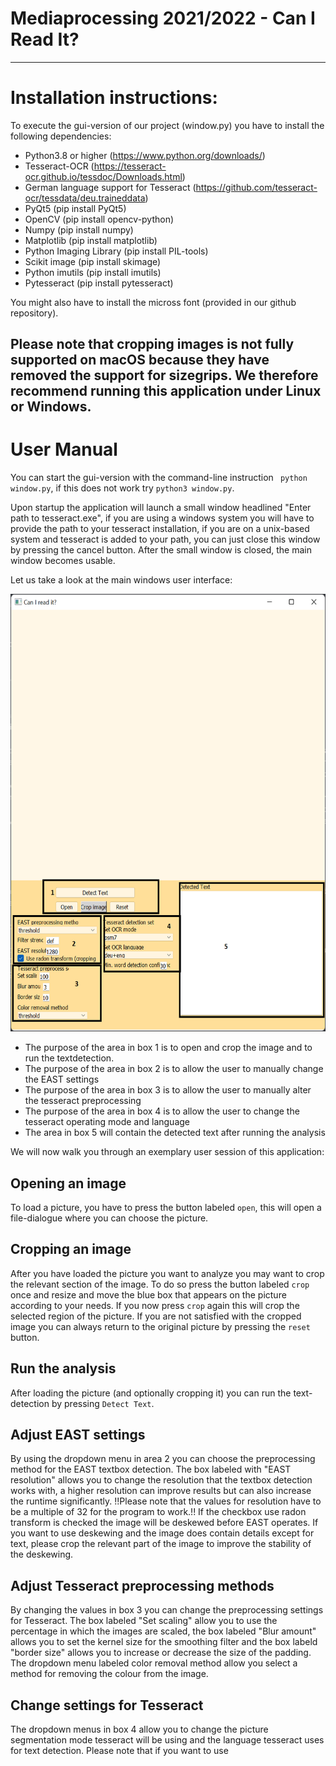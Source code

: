 # Mediaprocessing 2021/2022 - Can I Read It? 
-----------------------------------------------------------------------------------------------------
# Installation instructions:
To execute the gui-version of our project (window.py) you have to install the following dependencies:

* Python3.8 or higher (https://www.python.org/downloads/)
* Tesseract-OCR (https://tesseract-ocr.github.io/tessdoc/Downloads.html)
* German language support for Tesseract (https://github.com/tesseract-ocr/tessdata/deu.traineddata)
* PyQt5 (pip install PyQt5)
* OpenCV (pip install opencv-python)
* Numpy (pip install numpy)
* Matplotlib (pip install matplotlib)
* Python Imaging Library (pip install PIL-tools)
* Scikit image (pip install skimage)
* Python imutils (pip install imutils)
* Pytesseract (pip install pytesseract)

You might also have to install the micross font (provided in our github repository).

Please note that cropping images is not fully supported on macOS because they have removed
the support for sizegrips. We therefore recommend running this application under Linux or Windows.
------------------------------------------------------------------------------------------------------

# User Manual
You can start the gui-version with the command-line instruction ``` python window.py```, if this does not
work try ```python3 window.py```.

Upon startup the application will launch a small window headlined "Enter path to tesseract.exe", if you
are using a windows system you will have to provide the path to your tesseract installation, if you are
on a unix-based system and tesseract is added to your path, you can just close this window by pressing
the cancel button. After the small window is closed, the main window becomes usable. 

Let us take a look at the main windows user interface:

<img src="screenshot1.png" width="550" height="700">


* The purpose of the area in box 1 is to open and crop the image and to run the textdetection.
* The purpose of the area in box 2 is to allow the user to manually change the EAST settings
* The purpose of the area in box 3 is to allow the user to manually alter the tesseract preprocessing
* The purpose of the area in box 4 is to allow the user to change the tesseract operating mode and language 
* The area in box 5 will contain the detected text after running the analysis

We will now walk you through an exemplary user session of this application:

## Opening an image
To load a picture, you have to press the button labeled ```open```, this will open a file-dialogue where you 
can choose the picture.

## Cropping an image
After you have loaded the picture you want to analyze you may want to crop the relevant section of the image.
To do so press the button labeled ```crop``` once and resize and move the blue box that appears on the picture
according to your needs. If you now press ```crop``` again this will crop the selected region of the picture.
If you are not satisfied with the cropped image you can always return to the original picture by pressing the
```reset``` button.

## Run the analysis
After loading the picture (and optionally cropping it) you can run the text-detection by pressing ```Detect Text```.

## Adjust EAST settings
By using the dropdown menu in area 2 you can choose the preprocessing method for the EAST textbox detection. 
The box labeled with "EAST resolution" allows you to change the resolution that the textbox detection
works with, a higher resolution can improve results but can also increase the runtime significantly. 
!!Please note that the values for resolution have to be a multiple of 32 for the program to work.!!
If the checkbox use radon transform is checked the image will be deskewed before EAST operates. If you want to 
use deskewing and the image does contain details except for text, please crop the relevant part of the image to improve 
the stability of the deskewing.

## Adjust Tesseract preprocessing methods
By changing the values in box 3 you can change the preprocessing settings for Tesseract.  The box labeled "Set scaling"
allow you to use the percentage in which the images are scaled, the box labeled "Blur amount" allows you to set the kernel
size for the smoothing filter and the box labeld "border size" allows you to increase or decrease the size of the padding. 
The dropdown menu labeled color removal method allow you select a method for removing the colour from the image.

## Change settings for Tesseract
The dropdown menus in box 4 allow you to change the picture segmentation mode tesseract will be using and the language tesseract
uses for text detection. 
Please note that if you want to use 


